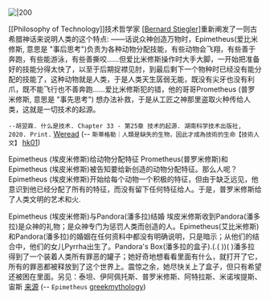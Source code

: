 
![|200](https://www.greekmythology.com/images/mythology/epimetheus_large_image_28.jpg)

[[Philosophy of Technology]]技术哲学家 [[Bernard Stiegler]](斯蒂格勒)重新阐发了一则古希腊神话来说明人类的这个特点:
——话说众神创造万物时，Epimetheus(爱比米修斯, 意思是 "事后思考")负责为各种动物分配技能，有些动物会飞翔，有些善于奔跑，有些能游泳，有些善撕咬……但爱比米修斯操作时大手大脚，一开始把准备好的技能分得太快了，以至于后期捉襟见肘，到最后剩下一个物种时已经没有能分配的技能了，这种动物就是人类，于是人类天生孱弱无能，既没有尖牙也没有利爪，既不能飞行也不善奔跑……爱比米修斯犯的错，他的哥哥Prometheus (普罗米修斯, 意思是 "事先思考") 想办法补救，于是从工匠之神那里盗取火种传给人类，这就是一切技术的起源。

`--胡翌霖. 什么是技术. Chapter 33 - 第25章 技术的起源. 湖南科学技术出版社, 2020. Print.` [Weread](https://weread.qq.com/web/reader/d46324c0721ff3f3d460f96k182326e0221182be0c5ca23)
(-- `斯蒂格勒｜人類是缺失的生物，因此才成為技術的生命【技術人文】` [hk01](https://www.hk01.com/%E5%93%B2%E5%AD%B8/280318/%E6%96%AF%E8%92%82%E6%A0%BC%E5%8B%92-%E4%BA%BA%E9%A1%9E%E6%98%AF%E7%BC%BA%E5%A4%B1%E7%9A%84%E7%94%9F%E7%89%A9-%E5%9B%A0%E6%AD%A4%E6%89%8D%E6%88%90%E7%82%BA%E6%8A%80%E8%A1%93%E7%9A%84%E7%94%9F%E5%91%BD-%E6%8A%80%E8%A1%93%E4%BA%BA%E6%96%87))

Epimetheus (埃皮米修斯)给动物分配特征
Prometheus(普罗米修斯)和Epimetheus (埃皮米修斯)被告知要给新创造的动物分配特征。那么人呢？Epimetheus (埃皮米修斯)开始给每个动物一个积极的特征，但由于缺乏远见，他意识到他已经分配了所有的特征，而没有留下任何特征给人。于是，普罗米修斯给了人类文明的艺术和火.

Epimetheus (埃皮米修斯)与Pandora(潘多拉)结婚
埃皮米修斯收到Pandora(潘多拉)是众神的礼物；是众神专门为惩罚人类而创造的人。Epimetheus(艾比米修斯)和Pandora(潘多拉)的婚姻在任何资料中都没有明确说明，只是暗示；从他们的结合中，他们的女儿Pyrrha出生了。Pandora's Box(潘多拉的盒子).(.( ))( )潘多拉得到了一个装着人类所有罪恶的罐子；她好奇地想看看里面有什么，就打开了它，所有的罪恶都被释放到了这个世界上。震惊之余，她尽快关上了盒子，但只有希望还被困在里面。另见：泰坦、伊阿佩托斯、普罗米修斯、阿特拉斯、米诺埃提斯、宙斯
[来源](https://www.greekmythology.com/Titans/Epimetheus/epimetheus.html)
(-- `Epimetheus` [greekmythology](https://www.greekmythology.com/Titans/Epimetheus/epimetheus.html))